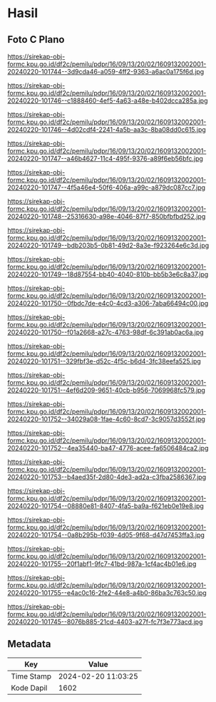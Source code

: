 # Hasil

## Foto C Plano

https://sirekap-obj-formc.kpu.go.id/df2c/pemilu/pdpr/16/09/13/20/02/1609132002001-20240220-101744--3d9cda46-a059-4ff2-9363-a6ac0a175f6d.jpg

https://sirekap-obj-formc.kpu.go.id/df2c/pemilu/pdpr/16/09/13/20/02/1609132002001-20240220-101746--c1888460-4ef5-4a63-a48e-b402dcca285a.jpg

https://sirekap-obj-formc.kpu.go.id/df2c/pemilu/pdpr/16/09/13/20/02/1609132002001-20240220-101746--4d02cdf4-2241-4a5b-aa3c-8ba08dd0c615.jpg

https://sirekap-obj-formc.kpu.go.id/df2c/pemilu/pdpr/16/09/13/20/02/1609132002001-20240220-101747--a46b4627-11c4-495f-9376-a89f6eb56bfc.jpg

https://sirekap-obj-formc.kpu.go.id/df2c/pemilu/pdpr/16/09/13/20/02/1609132002001-20240220-101747--4f5a46e4-50f6-406a-a99c-a879dc087cc7.jpg

https://sirekap-obj-formc.kpu.go.id/df2c/pemilu/pdpr/16/09/13/20/02/1609132002001-20240220-101748--25316630-a98e-4046-87f7-850bfbfbd252.jpg

https://sirekap-obj-formc.kpu.go.id/df2c/pemilu/pdpr/16/09/13/20/02/1609132002001-20240220-101749--bdb203b5-0b81-49d2-8a3e-f923264e6c3d.jpg

https://sirekap-obj-formc.kpu.go.id/df2c/pemilu/pdpr/16/09/13/20/02/1609132002001-20240220-101749--18d87554-bb40-4040-810b-bb5b3e6c8a37.jpg

https://sirekap-obj-formc.kpu.go.id/df2c/pemilu/pdpr/16/09/13/20/02/1609132002001-20240220-101750--0fbdc7de-e4c0-4cd3-a306-7aba66494c00.jpg

https://sirekap-obj-formc.kpu.go.id/df2c/pemilu/pdpr/16/09/13/20/02/1609132002001-20240220-101750--f01a2668-a27c-4763-98df-6c391ab0ac6a.jpg

https://sirekap-obj-formc.kpu.go.id/df2c/pemilu/pdpr/16/09/13/20/02/1609132002001-20240220-101751--329fbf3e-d52c-4f5c-b6d4-3fc38eefa525.jpg

https://sirekap-obj-formc.kpu.go.id/df2c/pemilu/pdpr/16/09/13/20/02/1609132002001-20240220-101751--4ef6d209-9651-40cb-b956-7069968fc579.jpg

https://sirekap-obj-formc.kpu.go.id/df2c/pemilu/pdpr/16/09/13/20/02/1609132002001-20240220-101752--34029a08-1fae-4c60-8cd7-3c9057d3552f.jpg

https://sirekap-obj-formc.kpu.go.id/df2c/pemilu/pdpr/16/09/13/20/02/1609132002001-20240220-101752--4ea35440-ba47-4776-acee-fa6506484ca2.jpg

https://sirekap-obj-formc.kpu.go.id/df2c/pemilu/pdpr/16/09/13/20/02/1609132002001-20240220-101753--b4aed35f-2d80-4de3-ad2a-c3fba2586367.jpg

https://sirekap-obj-formc.kpu.go.id/df2c/pemilu/pdpr/16/09/13/20/02/1609132002001-20240220-101754--08880e81-8407-4fa5-ba9a-f621eb0e19e8.jpg

https://sirekap-obj-formc.kpu.go.id/df2c/pemilu/pdpr/16/09/13/20/02/1609132002001-20240220-101754--0a8b295b-f039-4d05-9f68-d47d7453ffa3.jpg

https://sirekap-obj-formc.kpu.go.id/df2c/pemilu/pdpr/16/09/13/20/02/1609132002001-20240220-101755--20f1abf1-9fc7-41bd-987a-1cf4ac4b01e6.jpg

https://sirekap-obj-formc.kpu.go.id/df2c/pemilu/pdpr/16/09/13/20/02/1609132002001-20240220-101755--e4ac0c16-2fe2-44e8-a4b0-86ba3c763c50.jpg

https://sirekap-obj-formc.kpu.go.id/df2c/pemilu/pdpr/16/09/13/20/02/1609132002001-20240220-101745--8076b885-21cd-4403-a27f-fc7f3e773acd.jpg


## Metadata

| Key        | Value               |
| ---------- | ------------------- |
| Time Stamp | 2024-02-20 11:03:25 |
| Kode Dapil | 1602                |



